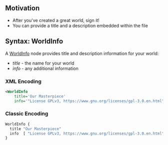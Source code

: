 ## Motivation

- After you've created a great world, sign it!
- You can provide a title and a description embedded within the file

## Syntax: WorldInfo

A [WorldInfo](https://www.web3d.org/documents/specifications/19775-1/V3.3/Part01/components/core.html#WorldInfo) node provides title and description information for your world:

- *title* - the name for your world
- *info* - any additional information

### XML Encoding

```xml
<WorldInfo
    title='Our Masterpiece'
    info='"License GPLv3, https://www.gnu.org/licenses/gpl-3.0.en.html"'/>
```

### Classic Encoding

```js
WorldInfo {
  title "Our Masterpiece"
  info  [ "License GPLv3, https://www.gnu.org/licenses/gpl-3.0.en.html" ]
}
```
